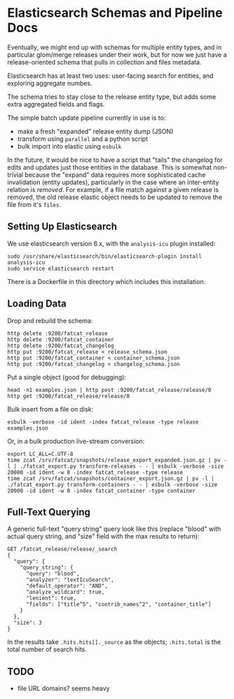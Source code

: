 
# Elasticsearch Schemas and Pipeline Docs

Eventually, we might end up with schemas for multiple entity types, and in
particular glom/merge releases under their work, but for now we just have a
release-oriented schema that pulls in collection and files metadata.

Elasticsearch has at least two uses: user-facing search for entities, and
exploring aggregate numbes.

The schema tries to stay close to the release entity type, but adds some extra
aggregated fields and flags.

The simple batch update pipeline currently in use is to:

- make a fresh "expanded" release entity dump (JSON)
- transform using `parallel` and a python script
- bulk import into elastic using `esbulk`

In the future, it would be nice to have a script that "tails" the changelog for
edits and updates just those entities in the database. This is somewhat
non-trivial because the "expand" data requires more sophisticated cache
invalidation (entity updates), particularly in the case where an inter-entity
relation is *removed*. For example, if a file match against a given release is
removed, the old release elastic object needs to be updated to remove the file
from it's `files`.

## Setting Up Elasticsearch

We use elasticsearch version 6.x, with the `analysis-icu` plugin installed:

    sudo /usr/share/elasticsearch/bin/elasticsearch-plugin install analysis-icu
    sudo service elasticsearch restart

There is a Dockerfile in this directory which includes this installation.

## Loading Data

Drop and rebuild the schema:

    http delete :9200/fatcat_release
    http delete :9200/fatcat_container
    http delete :9200/fatcat_changelog
    http put :9200/fatcat_release < release_schema.json
    http put :9200/fatcat_container < container_schema.json
    http put :9200/fatcat_changelog < changelog_schema.json

Put a single object (good for debugging):

    head -n1 examples.json | http post :9200/fatcat_release/release/0
    http get :9200/fatcat_release/release/0

Bulk insert from a file on disk:

    esbulk -verbose -id ident -index fatcat_release -type release examples.json

Or, in a bulk production live-stream conversion:

    export LC_ALL=C.UTF-8
    time zcat /srv/fatcat/snapshots/release_export_expanded.json.gz | pv -l | ./fatcat_export.py transform-releases - - | esbulk -verbose -size 20000 -id ident -w 8 -index fatcat_release -type release
    time zcat /srv/fatcat/snapshots/container_export.json.gz | pv -l | ./fatcat_export.py transform-containers - - | esbulk -verbose -size 20000 -id ident -w 8 -index fatcat_container -type container

## Full-Text Querying

A generic full-text "query string" query look like this (replace "blood" with
actual query string, and "size" field with the max results to return):

    GET /fatcat_release/release/_search
    {
      "query": {
        "query_string": {
          "query": "blood",
          "analyzer": "textIcuSearch",
          "default_operator": "AND",
          "analyze_wildcard": true,
          "lenient": true,
          "fields": ["title^5", "contrib_names^2", "container_title"]
        }
      },
      "size": 3
    }

In the results take `.hits.hits[]._source` as the objects; `.hits.total` is the
total number of search hits.

## TODO

- file URL domains? seems heavy
